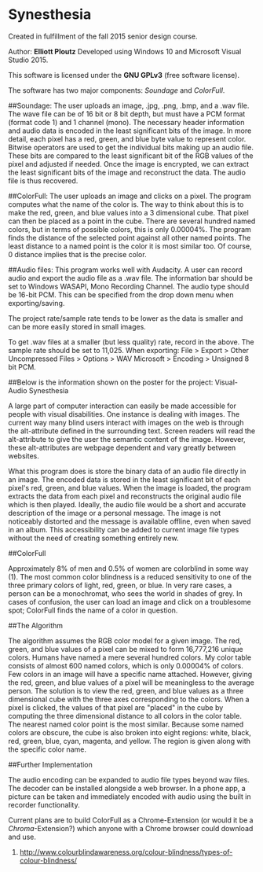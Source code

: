 # Synesthesia
Created in fulfillment of the fall 2015 senior design course.

Author: **Elliott Ploutz**
Developed using Windows 10 and Microsoft Visual Studio 2015.

This software is licensed under the **GNU GPLv3** (free software license).

The software has two major components: *Soundage* and *ColorFull*.

##Soundage:
The user uploads an image, .jpg, .png, .bmp, and a .wav file. The wave file can be of 16 bit or 8 bit depth, but must have a PCM format (format code 1) and 1 channel (mono). The necessary header information and audio data is encoded in the least significant bits of the image. In more detail, each pixel has a red, green, and blue byte value to represent color. Bitwise operators are used to get the individual bits making up an audio file. These bits are compared to the least significant bit of the RGB values of the pixel and adjusted if needed. Once the image is encrypted, we can extract the least significant bits of the image and reconstruct the data. The audio file is thus recovered.

##ColorFull:
The user uploads an image and clicks on a pixel. The program computes what the name of the color is. The way to think about this is to make the red, green, and blue values into a 3 dimensional cube. That pixel can then be placed as a point in the cube. There are several hundred named colors, but in terms of possible colors, this is only 0.00004%. The program finds the distance of the selected point against all other named points. The least distance to a named point is the color it is most similar too. Of course, 0 distance implies that is the precise color. 

##Audio files:
This program works well with Audacity. A user can record audio and export the audio file as a .wav file. The information bar should be set to 
Windows WASAPI, Mono Recording Channel.
The audio type should be 16-bit PCM. This can be specified from the drop down menu when exporting/saving.

The project rate/sample rate tends to be lower as the data is smaller and can be more easily stored in small images.

To get .wav files at a smaller (but less quality) rate, record in the above. The sample rate should be set to 11,025. When exporting:
File > Export > Other Uncompressed Files > Options > WAV Microsoft > Encoding > Unsigned 8 bit PCM.


##Below is the information shown on the poster for the project:
Visual-Audio Synesthesia

A large part of computer interaction can easily be made accessible for people with visual disabilities. One instance is dealing with images. The current way many blind users interact with images on the web is through the alt-attribute defined in the surrounding text. Screen readers will read the alt-attribute to give the user the semantic content of the image. However, these alt-attributes are webpage dependent and vary greatly between websites. 

What this program does is store the binary data of an audio file directly in an image. The encoded data is stored in the least significant bit of each pixel's red, green, and blue values. When the image is loaded, the program extracts the data from each pixel and reconstructs the original audio file which is then played. Ideally, the audio file would be a short and accurate description of the image or a personal message. The image is not noticeably distorted and the message is available offline, even when saved in an album. This accessibility can be added to current image file types without the need of creating something entirely new.

##ColorFull

Approximately 8% of men and 0.5% of women are colorblind in some way (1). The most common color blindness is a reduced sensitivity to one of the three primary colors of light, red, green, or blue. In very rare cases, a person can be a monochromat, who sees the world in shades of grey. In cases of confusion, the user can load an image and click on a troublesome spot; ColorFull finds the name of a color in question. 

##The Algorithm

The algorithm assumes the RGB color model for a given image. The red, green, and blue values of a pixel can be mixed to form 16,777,216 unique colors. Humans have named a mere several hundred colors. My color table consists of almost 600 named colors, which is only 0.00004% of colors. Few colors in an image will have a specific name attached. However, giving the red, green, and blue values of a pixel will be meaningless to the average person. The solution is to view the red, green, and blue values as a three dimensional cube with the three axes corresponding to the colors. When a pixel is clicked, the values of that pixel are "placed" in the cube by computing the three dimensional distance to all colors in the color table. The nearest named color point is the most similar. Because some named colors are obscure, the cube is also broken into eight regions: white, black, red, green, blue, cyan, magenta, and yellow. The region is given along with the specific color name.

##Further Implementation

The audio encoding can be expanded to audio file types beyond wav files. The decoder can be installed alongside a web browser. In a phone app, a picture can be taken and immediately encoded with audio using the built in recorder functionality.

Current plans are to build ColorFull as a Chrome-Extension (or would it be a *Chroma*-Extension?) which anyone with a Chrome browser could download and use. 

1) http://www.colourblindawareness.org/colour-blindness/types-of-colour-blindness/
